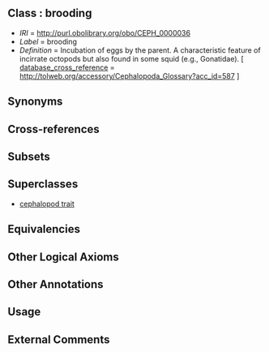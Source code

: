 
## Class : brooding

 * *IRI* = http://purl.obolibrary.org/obo/CEPH_0000036
 * *Label* = brooding
 * *Definition* = Incubation of eggs by the parent. A characteristic feature of incirrate octopods but also found in some squid (e.g., Gonatidae). [ [database_cross_reference](../../ef/oboInOwl#hasDbXref.md) = http://tolweb.org/accessory/Cephalopoda_Glossary?acc_id=587 ]

## Synonyms


## Cross-references


## Subsets


## Superclasses

 * [cephalopod trait](../../CEPH/00/CEPH_0000300.md)

## Equivalencies


## Other Logical Axioms


## Other Annotations


## Usage


## External Comments

